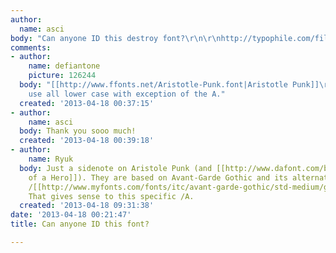 ```yaml
---
author:
  name: asci
body: "Can anyone ID this destroy font?\r\n\r\nhttp://typophile.com/files/554689_485235864863947_1649804532_n.jpg"
comments:
- author:
    name: defiantone
    picture: 126244
  body: "[[http://www.ffonts.net/Aristotle-Punk.font|Aristotle Punk]]\r\n\r\nnote:
    use all lower case with exception of the A."
  created: '2013-04-18 00:37:15'
- author:
    name: asci
  body: Thank you sooo much!
  created: '2013-04-18 00:39:18'
- author:
    name: Ryuk
  body: Just a sidenote on Aristole Punk (and [[http://www.dafont.com/birth-of-a-hero.font|Birth
    of a Hero]]). They are based on Avant-Garde Gothic and its alternates (alternate
    /[[http://www.myfonts.com/fonts/itc/avant-garde-gothic/std-medium/glyphs.html#glyphs/541351/257|A]]).
    That gives sense to this specific /A.
  created: '2013-04-18 09:31:38'
date: '2013-04-18 00:21:47'
title: Can anyone ID this font?

---
```

